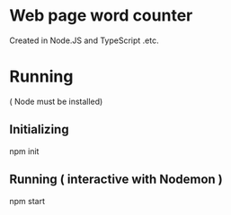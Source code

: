 # Web page word counter

Created in Node.JS and TypeScript .etc.

# Running

( Node must be installed)

## Initializing

npm init

## Running ( interactive with Nodemon )

npm start